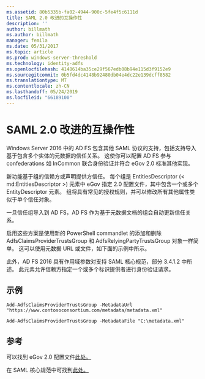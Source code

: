 ```yaml
---
ms.assetid: 80b5335b-fa02-4944-900c-5fe4f5c6111d
title: SAML 2.0 改进的互操作性
description: ''
author: billmath
ms.author: billmath
manager: femila
ms.date: 05/31/2017
ms.topic: article
ms.prod: windows-server-threshold
ms.technology: identity-adfs
ms.openlocfilehash: 4148614ba35ce29f567edb08b94e115d3f9152e9
ms.sourcegitcommit: 0b5fd4dc4148b92480db04e4dc22e139dcff8582
ms.translationtype: MT
ms.contentlocale: zh-CN
ms.lasthandoff: 05/24/2019
ms.locfileid: "66189100"
---
```

# <a name="improved-interoperability-with-saml-20"></a>SAML 2.0 改进的互操作性



  
Windows Server 2016 中的 AD FS 包含其他 SAML 协议的支持，包括支持导入基于包含多个实体的元数据的信任关系。  这使你可以配置 AD FS 参与 confederations 如 InCommon 联合身份验证并符合 eGov 2.0 标准其他实现。   
  
新功能基于组的信赖方或声明提供方信任。 每个组是 EntitiesDescriptor (< md:EntitiesDescriptor >) 元素中 eGov 指定 2.0 配置文件，其中包含一个或多个 EntityDescriptor 元素。  组将具有常见的授权规则，并可以修改所有其他属性类似于单个信任对象。  
  
一旦信任组导入到 AD FS，AD FS 作为基于元数据文档的组会自动更新信任关系。  
  
启用这些方案是使用新的 PowerShell commandlet 的添加和删除 AdfsClaimsProviderTrustsGroup 和 AdfsRelyingPartyTrustsGroup 对象一样简单。 这可以使用元数据 URL 或文件，如下面的示例中所示。  
  
此外，AD FS 2016 具有作用域参数对支持 SAML 核心规范，部分 3.4.1.2 中所述。 此元素允许信赖方指定一个或多个标识提供者进行身份验证请求。  
  
## <a name="examples"></a>示例  
  
```  
Add-AdfsClaimsProviderTrustsGroup -MetadataUrl "https://www.contosoconsortium.com/metadata/metadata.xml"   
```  
  
  
  
```  
Add-AdfsClaimsProviderTrustsGroup -MetadataFile "C:\metadata.xml"   
```  
  
## <a name="references"></a>参考  
  
可以找到 eGov 2.0 配置文件[此处。](https://kantarainitiative.org/confluence/download/attachments/60817482/kantara-report-egov-saml2-profile-2.0.pdf?version=1&modificationDate=1345580916000&api=v2)  
  
在 SAML 核心规范中可找到[此处。](https://docs.oasis-open.org/security/saml/v2.0/saml-core-2.0-os.pdf)   


